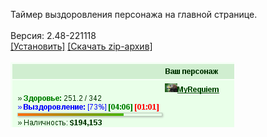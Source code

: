 Таймер выздоровления персонажа на главной странице.
<br>
<br>
Версия: 2.48-221118
<br>
[[Установить]](https://raw.githubusercontent.com/MyRequiem/comfortablePlayingInGW/master/separatedScripts/Regeneration/regeneration.user.js) [[Скачать zip-архив]](https://raw.githubusercontent.com/MyRequiem/comfortablePlayingInGW/master/separatedScripts/Regeneration/regeneration.user.js.zip)
<br>
<br>
![Regeneration](https://raw.githubusercontent.com/MyRequiem/comfortablePlayingInGW/master/imgs/Regeneration/screen.png)
<br>
